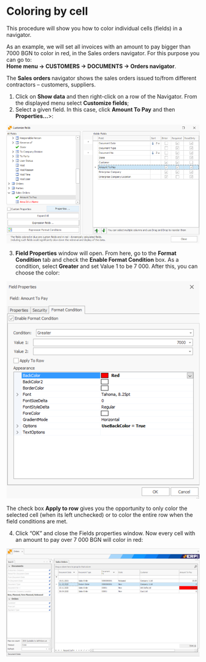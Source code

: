# Coloring by cell

This procedure will show you how to color individual cells (fields) in a navigator.

As an example, we will set all invoices with an amount to pay bigger than 7000 BGN to color in red, in the  Sales orders navigator. For this purpose you can go to: <br>
<b>Home menu -> CUSTOMERS -> DOCUMENTS -> Orders navigator</b>.

The <b> Sales orders </b> navigator shows the sales orders issued to/from different contractors – customers, suppliers.

1.	Click on <b>Show data</b> and then right-click on a row of the Navigator. From the displayed menu select <b>Customize fields</b>; 
2.	Select a given field. In this case, click **Amount To Pay** and then **Properties…**>: <br>

![Amount to pay](pictures/amount-to-pay.png)

3.	<b>Field Properties</b> window will open. From here, go to the <b>Format Condition</b> tab and check the <b>Enable Format Condition</b> box. As a condition, select <b>Greater</b> and set Value 1 to be 7 000. After this, you can choose the color:

![Format condition](pictures/format-condition.png)

The check box <b>Apply to row</b> gives you the opportunity to only color the selected cell (when its left unchecked) or to color the entire row when the field conditions are met.   

4.	Click “OK” and close the Fields properties window. Now every cell with an amount to pay over 7 000 BGN will color in red:
 
![Colored cell](pictures/colored-cell.png)

